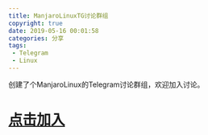 ```yaml
---
title: ManjaroLinuxTG讨论群组
copyright: true
date: 2019-05-16 00:01:58
categories: 分享
tags:
 - Telegram
 - Linux
---
```


创建了个ManjaroLinux的Telegram讨论群组，欢迎加入讨论。

# [点击加入](https://t.me/manjarozhihu)
